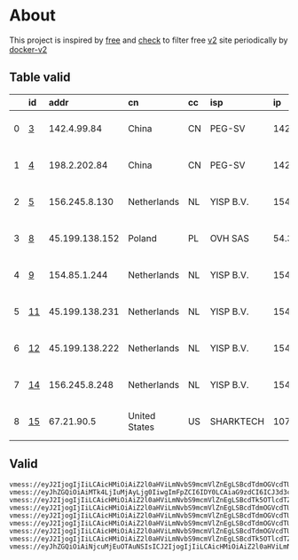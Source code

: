 
# About

This project is inspired by [free](https://github.com/freefq/free) and [check](https://github.com/yeahwu/check) to filter free [v2](https://github.com/v2fly/v2ray-core) site periodically by [docker-v2](https://hub.docker.com/r/v2ray/official)

    

## Table valid
|    | id                   | addr           | cn            | cc   | isp       | ip            | chatgpt          |
|---:|:---------------------|:---------------|:--------------|:-----|:----------|:--------------|:-----------------|
|  0 | [3](config/3.json)   | 142.4.99.84    | China         | CN   | PEG-SV    | 142.4.99.65   | Yes (Region: US) |
|  1 | [4](config/4.json)   | 198.2.202.84   | China         | CN   | PEG-SV    | 142.4.102.244 | Yes (Region: US) |
|  2 | [5](config/5.json)   | 156.245.8.130  | Netherlands   | NL   | YISP B.V. | 154.84.1.121  | Yes (Region: NL) |
|  3 | [8](config/8.json)   | 45.199.138.152 | Poland        | PL   | OVH SAS   | 54.36.174.181 | Yes (Region: FR) |
|  4 | [9](config/9.json)   | 154.85.1.244   | Netherlands   | NL   | YISP B.V. | 154.84.1.216  | Yes (Region: NL) |
|  5 | [11](config/11.json) | 45.199.138.231 | Netherlands   | NL   | YISP B.V. | 154.84.1.145  | Yes (Region: NL) |
|  6 | [12](config/12.json) | 45.199.138.222 | Netherlands   | NL   | YISP B.V. | 154.84.1.122  | Yes (Region: NL) |
|  7 | [14](config/14.json) | 156.245.8.248  | Netherlands   | NL   | YISP B.V. | 154.84.1.137  | Yes (Region: NL) |
|  8 | [15](config/15.json) | 67.21.90.5     | United States | US   | SHARKTECH | 107.167.22.10 | Yes (Region: US) |

## Valid
```
vmess://eyJ2IjogIjIiLCAicHMiOiAiZ2l0aHViLmNvbS9mcmVlZnEgLSBcdTdmOGVcdTU2ZmRcdTUyYTBcdTUyMjlcdTc5OGZcdTVjM2NcdTRlOWFcdTVkZGVcdTU3MjNcdTRmNTVcdTU4NWVQRUcgVEVDSCAzIiwgImFkZCI6ICIxNDIuNC45OS44NCIsICJwb3J0IjogNDQzLCAiaWQiOiAiYjY1ZGE0YWYtYTEyYS00YTU5LTkzMTYtNDU0OWUxMmJhNjJjIiwgImFpZCI6IDY0LCAic2N5IjogImF1dG8iLCAibmV0IjogIndzIiwgImhvc3QiOiAid3d3LjczMzMyNDYzLnh5eiIsICJwYXRoIjogIi9wYXRoLzE2OTY1OTgwMTM4NTEiLCAidGxzIjogInRscyJ9
vmess://eyJhZGQiOiAiMTk4LjIuMjAyLjg0IiwgImFpZCI6IDY0LCAiaG9zdCI6ICJ3d3cuNjU4MjU1MjQueHl6IiwgImlkIjogIjQxODA0OGFmLWEyOTMtNGI5OS05YjBjLTk4Y2EzNTgwZGQyNCIsICJuZXQiOiAid3MiLCAicGF0aCI6ICIvcGF0aC8xNjk0ODU5NjA1MzIxIiwgInBvcnQiOiA0NDMsICJwcyI6ICJnaXRodWIuY29tL2ZyZWVmcSAtIFx1N2Y4ZVx1NTZmZFx1NTJhMFx1NTIyOVx1Nzk4Zlx1NWMzY1x1NGU5YVx1NWRkZVx1NmQxYlx1Njc0OVx1NzdmNlBldGFFeHByZXNzIDQiLCAidGxzIjogInRscyIsICJ0eXBlIjogImF1dG8iLCAic2VjdXJpdHkiOiAiYXV0byIsICJza2lwLWNlcnQtdmVyaWZ5IjogdHJ1ZSwgInNuaSI6ICIifQ==
vmess://eyJ2IjogIjIiLCAicHMiOiAiZ2l0aHViLmNvbS9mcmVlZnEgLSBcdTk5OTlcdTZlMmYgIDUiLCAiYWRkIjogIjE1Ni4yNDUuOC4xMzAiLCAicG9ydCI6IDMwMDAwLCAiaWQiOiAiYmQyNDllMzctNzM1OS00MWVlLTg0YTctMDllNDllMGVjNWM0IiwgImFpZCI6IDY0LCAic2N5IjogImF1dG8iLCAibmV0IjogIndzIiwgImhvc3QiOiAid3d3LjQ3NTIzMzc1Lnh5eiIsICJwYXRoIjogIi9wYXRoLzE2OTY1OTgwMTM4NTEiLCAidGxzIjogInRscyJ9
vmess://eyJ2IjogIjIiLCAicHMiOiAiZ2l0aHViLmNvbS9mcmVlZnEgLSBcdTdmOGVcdTU2ZmRcdTUyYTBcdTUyMjlcdTc5OGZcdTVjM2NcdTRlOWFcdTVkZGVcdTU3MjNcdTRmNTVcdTU4NWVNVUxUQUNPTVx1NjczYVx1NjIzZiA4IiwgImFkZCI6ICI0NS4xOTkuMTM4LjE1MiIsICJwb3J0IjogMzAwMDAsICJpZCI6ICI0MTgwNDhhZi1hMjkzLTRiOTktOWIwYy05OGNhNDY5MGRkMjQiLCAiYWlkIjogNjQsICJzY3kiOiAiYXV0byIsICJuZXQiOiAid3MiLCAiaG9zdCI6ICJ3d3cuMzI1MjIxNzgueHl6IiwgInBhdGgiOiAiL3BhdGgvMTY5NjU5ODAxMzg1MSIsICJ0bHMiOiAidGxzIn0=
vmess://eyJ2IjogIjIiLCAicHMiOiAiZ2l0aHViLmNvbS9mcmVlZnEgLSBcdTdmOGVcdTU2ZmRDbG91ZGlubm92YXRpb25cdTY1NzBcdTYzNmVcdTRlMmRcdTVmYzMgOSIsICJhZGQiOiAiMTU0Ljg1LjEuMjQ0IiwgInBvcnQiOiAzMDAwMCwgImlkIjogIjFkNDc0ZjBiLWU3OGQtNGFmOS1iYzRhLWE0Njc0NjdiYzdhNyIsICJhaWQiOiA2NCwgInNjeSI6ICJhdXRvIiwgIm5ldCI6ICJ3cyIsICJob3N0IjogInd3dy4yODExNTM2MS54eXoiLCAicGF0aCI6ICIvcGF0aC8xNjk2NTk4MDEzODUxIiwgInRscyI6ICJ0bHMifQ==
vmess://eyJ2IjogIjIiLCAicHMiOiAiZ2l0aHViLmNvbS9mcmVlZnEgLSBcdTdmOGVcdTU2ZmRcdTUyYTBcdTUyMjlcdTc5OGZcdTVjM2NcdTRlOWFcdTVkZGVcdTU3MjNcdTRmNTVcdTU4NWVNVUxUQUNPTVx1NjczYVx1NjIzZiAxMSIsICJhZGQiOiAiNDUuMTk5LjEzOC4yMzEiLCAicG9ydCI6IDMwMDAwLCAiaWQiOiAiNmU3OWVlYTQtNWY3Mi00NjgzLWFkMGUtNTMzOWYwMTM0MjFiIiwgImFpZCI6IDY0LCAic2N5IjogImF1dG8iLCAibmV0IjogIndzIiwgImhvc3QiOiAid3d3LjMxMzEwNDM3Lnh5eiIsICJwYXRoIjogIi9wYXRoLzE2OTY1OTgwMTM4NTEiLCAidGxzIjogInRscyJ9
vmess://eyJ2IjogIjIiLCAicHMiOiAiZ2l0aHViLmNvbS9mcmVlZnEgLSBcdTdmOGVcdTU2ZmRcdTUyYTBcdTUyMjlcdTc5OGZcdTVjM2NcdTRlOWFcdTVkZGVcdTU3MjNcdTRmNTVcdTU4NWVNVUxUQUNPTVx1NjczYVx1NjIzZiAxMiIsICJhZGQiOiAiNDUuMTk5LjEzOC4yMjIiLCAicG9ydCI6ICIzMDAwMCIsICJpZCI6ICI0ZWMwYWU2Mi1kZTA5LTQwMjktOTA0YS0wMzEzZDQ2MjhlY2YiLCAiYWlkIjogIjY0IiwgInNjeSI6ICJhdXRvIiwgIm5ldCI6ICJ3cyIsICJ0eXBlIjogIm5vbmUiLCAiaG9zdCI6ICJ3d3cuMTkyMjkzNjIueHl6IiwgInBhdGgiOiAiL3BhdGgvMTY5NjI1MTY5MzA0OCIsICJ0bHMiOiAidGxzIiwgInNuaSI6ICIiLCAiYWxwbiI6ICIifQ==
vmess://eyJ2IjogIjIiLCAicHMiOiAiZ2l0aHViLmNvbS9mcmVlZnEgLSBcdTk5OTlcdTZlMmYgIDE0IiwgImFkZCI6ICIxNTYuMjQ1LjguMjQ4IiwgInBvcnQiOiAzMDAwMCwgImlkIjogIjk2NGJmNDk5LTllYzAtNDM3OC05MmI2LTg3ZDhkODYxYjJkMCIsICJhaWQiOiA2NCwgInNjeSI6ICJhdXRvIiwgIm5ldCI6ICJ3cyIsICJob3N0IjogInd3dy44MTY3ODAzNC54eXoiLCAicGF0aCI6ICIvcGF0aC8xNjk2NTk4MDEzODUxIiwgInRscyI6ICJ0bHMifQ==
vmess://eyJhZGQiOiAiNjcuMjEuOTAuNSIsICJ2IjogIjIiLCAicHMiOiAiZ2l0aHViLmNvbS9mcmVlZnEgLSBcdTdmOGVcdTU2ZmRcdTUyYTBcdTUyMjlcdTc5OGZcdTVjM2NcdTRlOWFcdTVkZGVcdTZkMWJcdTY3NDlcdTc3ZjZTaGFya1RlY2hcdTY1NzBcdTYzNmVcdTRlMmRcdTVmYzMgMTUiLCAicG9ydCI6IDQ0MywgImlkIjogIjI4ZGQ2YzI2LTA1YTUtNGJiYS04YTVkLTA1MmI3MGFjMTNiMiIsICJhaWQiOiAiNjQiLCAibmV0IjogIndzIiwgInR5cGUiOiAiIiwgImhvc3QiOiAid3d3Ljc1NDA5ODU0Lnh5eiIsICJwYXRoIjogIi9wYXRoLzE2OTQ0Mjk5MDg3NDgiLCAidGxzIjogInRscyJ9
```

